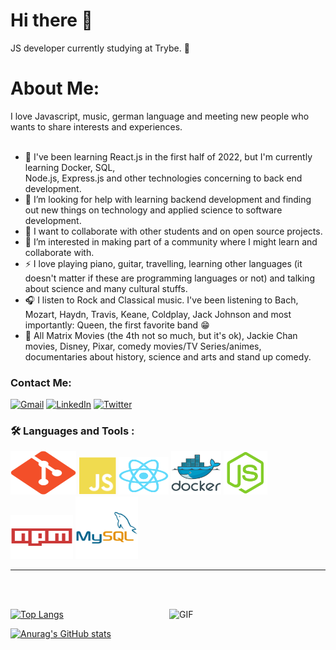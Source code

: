  <h1>Hi there 👋</h1> 
 <p>JS developer currently studying at Trybe. 🙂 </p>
<!--![hello world](https://github.com/hayat-tamboli/hayat-tamboli/raw/master/hello-world.png) -->

<!-- <div id="header" align="left">
  <img src="https://media.giphy.com/media/M9gbBd9nbDrOTu1Mqx/giphy.gif" width="100"/>
</div> -->

<h1>About Me:</h1>
I love Javascript, music, german language and meeting new people who wants to share interests and experiences.</br>
</br>

- 🌱 I've been learning React.js in the first half of 2022, but I'm currently learning Docker, SQL, </br>
Node.js, Express.js and other technologies concerning to back end development.
- 🤔 I’m looking for help with learning backend development and finding out new things on technology and applied science to software development. 
- 👯 I want to collaborate with other students and on open source projects. 
- 🔭 I’m interested in making part of a community where I might learn and collaborate with.
- ⚡ I love playing piano, guitar, travelling, learning other languages (it doesn't matter if these are programming languages or not) and talking about science and many cultural stuffs.
- 🎧 I listen to Rock and Classical music. I've been listening to Bach, Mozart, Haydn, Travis, Keane, Coldplay, Jack Johnson and most importantly: Queen, the first favorite band 😁
- 🍿 All Matrix Movies (the 4th not so much, but it's ok), Jackie Chan movies, Disney, Pixar, comedy movies/TV Series/animes, documentaries about history, science and arts and stand up comedy. </p>

### Contact Me:

[![Gmail](https://img.shields.io/badge/-GMAIL-D14836?style=for-the-badge&logo=gmail&logoColor=white)](mailto:lucasbs.code@gmail.com)
[![LinkedIn](https://img.shields.io/badge/-LINKEDIN-0077B5?style=for-the-badge&logo=linkedin&logoColor=white)](https://www.linkedin.com/in/lucas-barreto-/)
[![Twitter](https://img.shields.io/badge/Twitter-1DA1F2?style=for-the-badge&logo=twitter&logoColor=white)](https://twitter.com/lucasbarreto92)

### :hammer_and_wrench: Languages and Tools :
<div display="grid">
  <img src="https://github.com/devicons/devicon/blob/master/icons/git/git-original.svg" width="105px" height="70px">  
  <img src="https://github.com/devicons/devicon/blob/master/icons/javascript/javascript-plain.svg" width="60px" height="60px">
<!--   <img src="https://github.com/devicons/devicon/blob/master/icons/html5/html5-original-wordmark.svg" width="80px" height="80px">
  <img src="https://github.com/devicons/devicon/blob/master/icons/css3/css3-original-wordmark.svg" width="80px" height="80px"> -->
  <!-- <img src="https://github.com/devicons/devicon/blob/master/icons/jest/jest-plain.svg" width="60px" height="60px"> -->
  <img src="https://github.com/devicons/devicon/blob/master/icons/react/react-original.svg" width="80px" height="60px">
  <!-- <img src="https://github.com/devicons/devicon/blob/master/icons/vscode/vscode-original.svg" width="60px" height="60px"> -->
  <!-- <img src="https://github.com/devicons/devicon/blob/master/icons/eslint/eslint-original.svg" width="60px" height="60px"> -->
<!--   <img src="https://github.com/devicons/devicon/blob/master/icons/redux/redux-original.svg" width="60px" height="60px"> -->
  <img src="https://github.com/devicons/devicon/blob/master/icons/docker/docker-original-wordmark.svg" width="80px" height="70px">
<!--   <img src="https://github.com/devicons/devicon/blob/master/icons/mysql/mysql-original.svg" width="90px" height="70px"> -->
  <img src="https://github.com/devicons/devicon/blob/master/icons/nodejs/nodejs-original.svg" width="70px" height="70px">
 <!-- <img src="https://github.com/devicons/devicon/blob/master/icons/express/express-original-wordmark.svg" width="70px" height="70px"> -->
  <img src="https://github.com/devicons/devicon/blob/master/icons/npm/npm-original-wordmark.svg" width="100px" height="70px">
  <img src="https://github.com/devicons/devicon/blob/master/icons/mysql/mysql-original-wordmark.svg" width="100px" height="100px">
  
  
  <!-- <img src="https://github.com/devicons/devicon/blob/master/icons/tailwindcss/tailwindcss-original-wordmark.svg" width="100px" height="100px"> -->
</div>
<hr>
<br>
<br>

<!--
**lucasbarreto92/lucasbarreto92** is a ✨ _special_ ✨ repository because its `README.md` (this file) appears on your GitHub profile.

Here are some ideas to get you started:

- 🔭 I’m currently working on ... -->

<!--


- 💬 Ask me about ...
- 📫 How to reach me: ...
- 😄 Pronouns: ...
- ⚡ Fun fact: ...
-->

<div text-align="center">
  <div display="inline-block">
  
  [![Top Langs](https://github-readme-stats.vercel.app/api/top-langs/?username=lucasbarreto92&theme=dark&background=000000)](https://github.com/anuraghazra/github-readme-stats)
     <img align="right" width="250" alt="GIF" src="https://media.giphy.com/media/MC6eSuC3yypCU/giphy.gif" />

   <!-- [![GitHub Streak](http://github-readme-streak-stats.herokuapp.com?user=lucasbarreto92&theme=dark&background=000000)](https://git.io/streak-stats) -->
  
  [![Anurag's GitHub stats](https://github-readme-stats.vercel.app/api?username=lucasbarreto92&theme=dark&background=000000)](https://github.com/anuraghazra/github-readme-stats)

  </div>

<!--   <div display="inline-block">
    <a href="https://app.daily.dev/lucasBSCode">
      <img display="inline-block" src="https://api.daily.dev/devcards/070c5a177f4249ebad9ee0307f933254.png?r=rlh" width="30%" alt="Lucas Barreto's Dev Card"/>
    </a>
  </div>   -->
</div>

<!-- <hr> -->

<!-- ### Contact me:
<a href="https://www.linkedin.com/in/lucas-barreto-/"><img src="https://github.com/devicons/devicon/blob/master/icons/linkedin/linkedin-original-wordmark.svg" width="20%" height="15%"> -->
